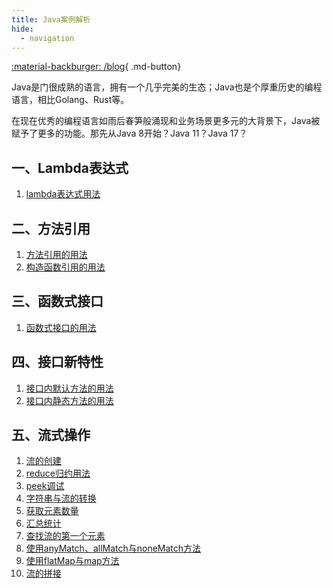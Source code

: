 ```yaml
---
title: Java案例解析
hide:
  - navigation
---
```


[:material-backburger: /blog](/blog/#2022年文章导航){ .md-button}

Java是门很成熟的语言，拥有一个几乎完美的生态；Java也是个厚重历史的编程语言，相比Golang、Rust等。

在现在优秀的编程语言如雨后春笋般涌现和业务场景更多元的大背景下，Java被赋予了更多的功能。那先从Java 8开始？Java 11？Java 17？

## 一、Lambda表达式

1. [lambda表达式用法](lambda.md)

## 二、方法引用

1. [方法引用的用法](method_reference1.md)
2. [构造函数引用的用法](method_reference2.md)

## 三、函数式接口

1. [函数式接口的用法](functional_interface.md)

## 四、接口新特性

1. [接口内默认方法的用法](default_interface.md)
2. [接口内静态方法的用法](static_interface.md)

## 五、流式操作

1. [流的创建](stream_of.md)
2. [reduce归约用法](stream_reduce.md)
3. [peek调试](stream_peek.md)
4. [字符串与流的转换]()
5. [获取元素数量]()
6. [汇总统计]()
7. [查找流的第一个元素]()
8. [使用anyMatch、allMatch与noneMatch方法]()
9. [使用flatMap与map方法]()
10. [流的拼接]()